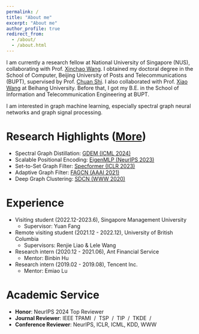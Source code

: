 ```yaml
---
permalink: /
title: "About me"
excerpt: "About me"
author_profile: true
redirect_from: 
  - /about/
  - /about.html
---
```


I am currently a research fellow at National University of Singapore (NUS), collaborating with Prof. [Xinchao Wang](https://sites.google.com/site/sitexinchaowang/).
I obtained my doctoral degree in the School of Computer, Beijing University of Posts and Telecommunications (BUPT), supervised by Prof. [Chuan Shi](http://shichuan.org/).
I also collaborated with Prof. [Xiao Wang](https://wangxiaocs.github.io/) at Beihang University.
Before that, I got my B.E. in the School of Information and Telecommunication Engineering at BUPT.

I am interested in graph machine learning, especially spectral graph neural networks and graph signal processing.

Research Highlights ([More](https://bdy9527.github.io/publications/))
====
- Spectral Graph Distillation: [GDEM (ICML 2024)](https://arxiv.org/abs/2310.09202)
- Scalable Positional Encoding: [EigenMLP (NeurIPS 2023)]()
- Set-to-Set Graph Filter: [Specformer (ICLR 2023)]()
- Adaptive Graph Filter: [FAGCN (AAAI 2021)]()
- Deep Graph Clustering: [SDCN (WWW 2020)]()

Experience
====
- Visiting student (2022.12-2023.6), Singapore Management University
  - Supervisor: Yuan Fang
- Remote visiting student (2021.12 - 2022.12), University of British Columbia
  - Supervisors: Renjie Liao & Lele Wang 
- Research intern (2020.12 - 2021.06), Ant Financial Service
  - Mentor: Binbin Hu
- Research intern (2019.02 - 2019.08), Tencent Inc.
  - Mentor: Emiao Lu

Academic Service
====
- **Honor**: NeurIPS 2024 Top Reviewer
- **Journal Reviewer**: IEEE TPAMI &nbsp;/&nbsp; TSP &nbsp;/&nbsp; TIP &nbsp;/&nbsp; TKDE &nbsp;/&nbsp;
- **Conference Reviewer**: NeurIPS, ICLR, ICML, KDD, WWW
